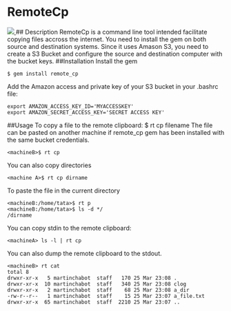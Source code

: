 # RemoteCp<a href="http://stillmaintained.com/martinos/remote_cp">
<img src="http://stillmaintained.com/martinos/remote_cp.png" />
</a>
## Description
RemoteCp is a command line tool intended facilitate copying files accross the internet. You need to install the gem on both source and destination systems. Since it uses Amason S3, you need to create a S3 Bucket and configure the source and destination computer with the bucket keys.
##Installation
Install the gem

    $ gem install remote_cp

Add the Amazon access and private key of your S3 bucket in your .bashrc file:

    export AMAZON_ACCESS_KEY_ID='MYACCESSKEY'
    export AMAZON_SECRET_ACCESS_KEY='SECRET ACCESS KEY'
##Usage
To copy a file to the remote clipboard:
    <machineA>$ rt cp filename
The file can be pasted on another machine if remote_cp gem has been installed with the same bucket credentials.

    <machineB>$ rt cp
You can also copy directories

    <machine A>$ rt cp dirname
To paste the file in the current directory

    <machineB:/home/tata>$ rt p
    <machineB:/home/tata>$ ls -d */
    /dirname
You can copy stdin to the remote clipboard:

    <machineA> ls -l | rt cp
You can also dump the remote clipboard to the stdout.

    <machineB> rt cat
    total 8
    drwxr-xr-x   5 martinchabot  staff   170 25 Mar 23:08 .
    drwxr-xr-x  10 martinchabot  staff   340 25 Mar 23:08 clog
    drwxr-xr-x   2 martinchabot  staff    68 25 Mar 23:08 a_dir
    -rw-r--r--   1 martinchabot  staff    15 25 Mar 23:07 a_file.txt
    drwxr-xr-x  65 martinchabot  staff  2210 25 Mar 23:07 ..




